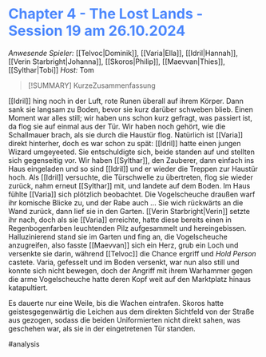 # <font color = 4d88fd>Chapter 4 - The Lost Lands - Session 19 am 26.10.2024</font>

_Anwesende Spieler:_ [[Telvoc|Dominik]], [[Varia|Ella]], [[Idril|Hannah]], [[Verin Starbright|Johanna]], [[Skoros|Philip]], [[Maevvan|Thies]], [[Sylthar|Tobi]]
_Host:_ Tom

>[!SUMMARY]
>KurzeZusammenfassung

[[Idril]] hing noch in der Luft, rote Runen überall auf ihrem Körper. Dann sank sie langsam zu Boden, bevor sie kurz darüber schweben blieb. Einen Moment war alles still; wir haben uns schon kurz gefragt, was passiert ist, da flog sie auf einmal aus der Tür. Wir haben noch gehört, wie die Schallmauer brach, als sie durch die Haustür flog. Natürlich ist [[Varia]] direkt hinterher, doch es war schon zu spät: [[Idril]] hatte einen jungen Wizard umgeyeeted. Sie entschuldigte sich, beide standen auf und stellten sich gegenseitig vor. Wir haben [[Sylthar]], den Zauberer, dann einfach ins Haus eingeladen und so sind [[Idril]] und er wieder die Treppen zur Haustür hoch. Als [[Idril]] versuchte, die Türschwelle zu übertreten, flog sie wieder zurück, nahm erneut [[Sylthar]] mit, und landete auf dem Boden. Im Haus fühlte [[Varia]] sich plötzlich beobachtet. Die Vogelscheuche draußen warf ihr komische Blicke zu, und der Rabe auch ... Sie wich rückwärts an die Wand zurück, dann lief sie in den Garten. [[Verin Starbright|Verin]] setzte ihr nach, doch als sie [[Varia]] erreichte, hatte diese bereits einen in Regenbogenfarben leuchtenden Pilz aufgesammelt und hereingebissen.
Halluzinierend stand sie im Garten und fing an, die Vogelscheuche anzugreifen, also fasste [[Maevvan]] sich ein Herz, grub ein Loch und versenkte sie darin, während [[Telvoc]] die Chance ergriff und *Hold Person* castete. Varia, gefesselt und im Boden versenkt, war nun also still und konnte sich nicht bewegen, doch der Angriff mit ihrem Warhammer gegen die arme Vogelscheuche hatte deren Kopf weit auf den Marktplatz hinaus katapultiert. 

Es dauerte nur eine Weile, bis die Wachen eintrafen. Skoros hatte geistesgegenwärtig die Leichen aus dem direkten Sichtfeld von der Straße aus gezogen, sodass die beiden Uniformierten nicht direkt sahen, was geschehen war, als sie in der eingetretenen Tür standen. 

#analysis